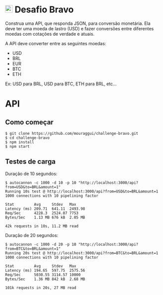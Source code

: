 # <img src="https://avatars1.githubusercontent.com/u/7063040?v=4&s=200.jpg" alt="HU" width="24" /> Desafio Bravo

Construa uma API, que responda JSON, para conversão monetária. Ela deve ter uma moeda de lastro (USD) e fazer conversões entre diferentes moedas com cotações de verdade e atuais.

A API deve converter entre as seguintes moedas:
- USD
- BRL
- EUR
- BTC
- ETH


Ex: USD para BRL, USD para BTC, ETH para BRL, etc...

# API

## Como começar
```
$ git clone https://github.com/mouraggui/challenge-bravo.git
$ cd challenge-bravo
$ npm install
$ npm start
``` 

## Testes de carga

Duração de 10 segundos:
```
$ autocannon -c 1000 -d 10 -p 10 "http://localhost:3000/api?from=USD&to=BRL&amount=1"
Running 10s test @ http://localhost:3000/api?from=USD&to=BRL&amount=1
1000 connections with 10 pipelining factor

Stat         Avg     Stdev   Max
Latency (ms) 209.71  641.11  2493.98
Req/Sec      4228.3  2524.07 7753
Bytes/Sec    1.13 MB 676 kB  2.05 MB

42k requests in 10s, 11.2 MB read
```

Duração de 20 segundos:

```
$ autocannon -c 1000 -d 20 -p 10 "http://localhost:3000/api?from=BTC&to=BRL&amount=1"
Running 20s test @ http://localhost:3000/api?from=BTC&to=BRL&amount=1
1000 connections with 10 pipelining factor

Stat         Avg     Stdev   Max
Latency (ms) 194.65  597.75  2575.56
Req/Sec      5030.55 3114.57 10000
Bytes/Sec    1.36 MB 842 kB  2.68 MB

101k requests in 20s, 27 MB read
```